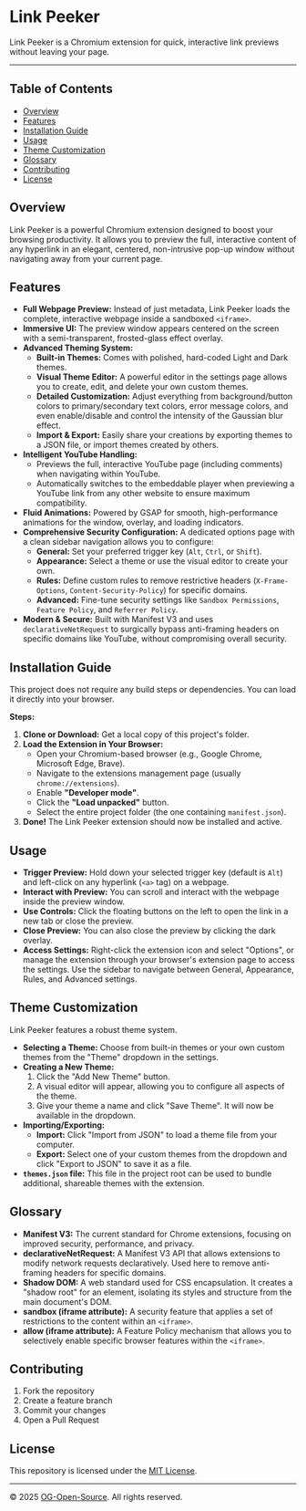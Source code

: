 # Link Peeker

Link Peeker is a Chromium extension for quick, interactive link previews without leaving your page.

---

## Table of Contents

- [Overview](#overview)
- [Features](#features)
- [Installation Guide](#installation-guide)
- [Usage](#usage)
- [Theme Customization](#theme-customization)
- [Glossary](#glossary)
- [Contributing](#contributing)
- [License](#license)

## Overview

Link Peeker is a powerful Chromium extension designed to boost your browsing productivity. It allows you to preview the full, interactive content of any hyperlink in an elegant, centered, non-intrusive pop-up window without navigating away from your current page.

## Features

- **Full Webpage Preview:** Instead of just metadata, Link Peeker loads the complete, interactive webpage inside a sandboxed `<iframe>`.
- **Immersive UI:** The preview window appears centered on the screen with a semi-transparent, frosted-glass effect overlay.
- **Advanced Theming System:**
  - **Built-in Themes:** Comes with polished, hard-coded Light and Dark themes.
  - **Visual Theme Editor:** A powerful editor in the settings page allows you to create, edit, and delete your own custom themes.
  - **Detailed Customization:** Adjust everything from background/button colors to primary/secondary text colors, error message colors, and even enable/disable and control the intensity of the Gaussian blur effect.
  - **Import & Export:** Easily share your creations by exporting themes to a JSON file, or import themes created by others.
- **Intelligent YouTube Handling:**
  - Previews the full, interactive YouTube page (including comments) when navigating within YouTube.
  - Automatically switches to the embeddable player when previewing a YouTube link from any other website to ensure maximum compatibility.
- **Fluid Animations:** Powered by GSAP for smooth, high-performance animations for the window, overlay, and loading indicators.
- **Comprehensive Security Configuration:** A dedicated options page with a clean sidebar navigation allows you to configure:
  - **General:** Set your preferred trigger key (`Alt`, `Ctrl`, or `Shift`).
  - **Appearance:** Select a theme or use the visual editor to create your own.
  - **Rules:** Define custom rules to remove restrictive headers (`X-Frame-Options`, `Content-Security-Policy`) for specific domains.
  - **Advanced:** Fine-tune security settings like `Sandbox Permissions`, `Feature Policy`, and `Referrer Policy`.
- **Modern & Secure:** Built with Manifest V3 and uses `declarativeNetRequest` to surgically bypass anti-framing headers on specific domains like YouTube, without compromising overall security.

## Installation Guide

This project does not require any build steps or dependencies. You can load it directly into your browser.

**Steps:**

1.  **Clone or Download:** Get a local copy of this project's folder.
2.  **Load the Extension in Your Browser:**
    - Open your Chromium-based browser (e.g., Google Chrome, Microsoft Edge, Brave).
    - Navigate to the extensions management page (usually `chrome://extensions`).
    - Enable **"Developer mode"**.
    - Click the **"Load unpacked"** button.
    - Select the entire project folder (the one containing `manifest.json`).
3.  **Done!** The Link Peeker extension should now be installed and active.

## Usage

- **Trigger Preview:** Hold down your selected trigger key (default is `Alt`) and left-click on any hyperlink (`<a>` tag) on a webpage.
- **Interact with Preview:** You can scroll and interact with the webpage inside the preview window.
- **Use Controls:** Click the floating buttons on the left to open the link in a new tab or close the preview.
- **Close Preview:** You can also close the preview by clicking the dark overlay.
- **Access Settings:** Right-click the extension icon and select "Options", or manage the extension through your browser's extension page to access the settings. Use the sidebar to navigate between General, Appearance, Rules, and Advanced settings.

## Theme Customization

Link Peeker features a robust theme system.

- **Selecting a Theme:** Choose from built-in themes or your own custom themes from the "Theme" dropdown in the settings.
- **Creating a New Theme:**
  1. Click the "Add New Theme" button.
  2. A visual editor will appear, allowing you to configure all aspects of the theme.
  3. Give your theme a name and click "Save Theme". It will now be available in the dropdown.
- **Importing/Exporting:**
  - **Import:** Click "Import from JSON" to load a theme file from your computer.
  - **Export:** Select one of your custom themes from the dropdown and click "Export to JSON" to save it as a file.
- **`themes.json` file:** This file in the project root can be used to bundle additional, shareable themes with the extension.

## Glossary

- **Manifest V3:** The current standard for Chrome extensions, focusing on improved security, performance, and privacy.
- **declarativeNetRequest:** A Manifest V3 API that allows extensions to modify network requests declaratively. Used here to remove anti-framing headers for specific domains.
- **Shadow DOM:** A web standard used for CSS encapsulation. It creates a "shadow root" for an element, isolating its styles and structure from the main document's DOM.
- **sandbox (iframe attribute):** A security feature that applies a set of restrictions to the content within an `<iframe>`.
- **allow (iframe attribute):** A Feature Policy mechanism that allows you to selectively enable specific browser features within the `<iframe>`.

## Contributing

1. Fork the repository
2. Create a feature branch
3. Commit your changes
4. Open a Pull Request

## License

This repository is licensed under the [MIT License](https://opensource.org/licenses/mit-license.php).

---

© 2025 [OG-Open-Source](https://github.com/OG-Open-Source). All rights reserved.

